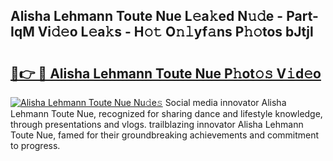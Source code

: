 ## Alisha Lehmann Toute Nue L𝚎a𝚔ed N𝚞𝚍e - Part-IqM Vi𝚍𝚎o L𝚎a𝚔s - H𝚘𝚝 O𝚗𝚕yf𝚊ns P𝚑𝚘tos bJtjl

# <h2><a href="http://kf3bsq.oniu.top/?m=Alisha+Lehmann+Toute+Nue">🔗👉 🔴 Alisha Lehmann Toute Nue P𝚑ot𝚘𝚜 V𝚒d𝚎o</a></h2>

[![Alisha Lehmann Toute Nue Nu𝚍e𝚜](https://i.imgur.com/0qMVB7G.gif)](http://kf3bsq.oniu.top/?m=Alisha+Lehmann+Toute+Nue)
Social media innovator Alisha Lehmann Toute Nue, recognized for sharing dance and lifestyle knowledge, through presentations and vlogs. trailblazing innovator Alisha Lehmann Toute Nue, famed for their groundbreaking achievements and commitment to progress.  
